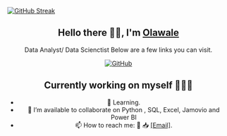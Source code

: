 [![GitHub Streak](https://github-readme-streak-stats.herokuapp.com?user=walethewave&theme=highcontrast&hide_border=true&card_width=300&hide_total_contributions=true)](https://git.io/streak-stats)
<div align=center>

## Hello there 👋🏽, I'm [Olawale](https://github.com/walethewave)
Data Analyst/ Data Scienctist 
Below are a few links you can visit.

[![GitHub](https://img.shields.io/badge/GitHub-walethewave-blue)](https://github.com/walethewave)

## Currently working on myself 👨🏽‍💻
- 🌱 Learning.
- 👯 I’m available to collaborate on  Python , SQL, Excel, Jamovio and Power BI
- 📫 How to reach me: 💬   📥 <a href="mailto:lekanolawale477@gmail.com" target="_blank">[Email]</a>.
